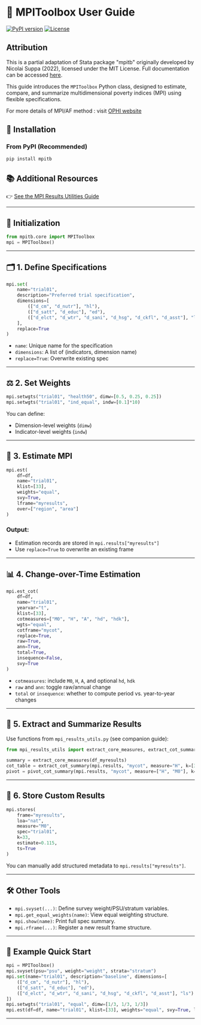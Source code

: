 # 📘 MPIToolbox User Guide

[![PyPI version](https://img.shields.io/pypi/v/mpitb.svg)](https://pypi.org/project/mpitb/)
[![License](https://img.shields.io/github/license/Jo-Lam/mpitb)](LICENSE)

## Attribution

This is a partial adaptation of Stata package "mpitb" originally developed by Nicolai Suppa (2022), licensed under the MIT License. Full documentation can be accessed [here](https://gitlab.com/nsuppa/mpitb).

This guide introduces the `MPIToolbox` Python class, designed to estimate, compare, and summarize multidimensional poverty indices (MPI) using flexible specifications. 

For more details of MPI/AF method : visit [OPHI website](https://ophi.org.uk/global-mpi/2024)


## 🚀 Installation

### From PyPI (Recommended)

```bash
pip install mpitb
```

## 📚 Additional Resources

👉 [See the MPI Results Utilities Guide](utils_guide.md)

---

## 🔧 Initialization

```python
from mpitb.core import MPIToolbox
mpi = MPIToolbox()
```

---

## 🗂️ 1. Define Specifications

```python
mpi.set(
    name="trial01",
    description="Preferred trial specification",
    dimensions=[
        (["d_cm", "d_nutr"], "hl"),
        (["d_satt", "d_educ"], "ed"),
        (["d_elct", "d_wtr", "d_sani", "d_hsg", "d_ckfl", "d_asst"], "ls")
    ],
    replace=True
)
```

- `name`: Unique name for the specification
- `dimensions`: A list of (indicators, dimension name)
- `replace=True`: Overwrite existing spec

---

## ⚖️ 2. Set Weights

```python
mpi.setwgts("trial01", "health50", dimw=[0.5, 0.25, 0.25])
mpi.setwgts("trial01", "ind_equal", indw=[0.1]*10)
```

You can define:
- Dimension-level weights (`dimw`)
- Indicator-level weights (`indw`)

---

## 📏 3. Estimate MPI

```python
mpi.est(
    df=df,
    name="trial01",
    klist=[33],
    weights="equal",
    svy=True,
    lframe="myresults",
    over=["region", "area"]
)
```

### Output:
- Estimation records are stored in `mpi.results["myresults"]`
- Use `replace=True` to overwrite an existing frame

---

## 📊 4. Change-over-Time Estimation

```python
mpi.est_cot(
    df=df,
    name="trial01",
    yearvar="t",
    klist=[33],
    cotmeasures=["M0", "H", "A", "hd", "hdk"],
    wgts="equal",
    cotframe="mycot",
    replace=True,
    raw=True,
    ann=True,
    total=True,
    insequence=False,
    svy=True
)
```

- `cotmeasures`: include `M0`, `H`, `A`, and optional `hd`, `hdk`
- `raw` and `ann`: toggle raw/annual change
- `total` or `insequence`: whether to compute period vs. year-to-year changes

---

## 📁 5. Extract and Summarize Results

Use functions from `mpi_results_utils.py` (see companion guide):

```python
from mpi_results_utils import extract_core_measures, extract_cot_summary, pivot_cot_summary

summary = extract_core_measures(df_myresults)
cot_table = extract_cot_summary(mpi.results, "mycot", measure="H", k=[33])
pivot = pivot_cot_summary(mpi.results, "mycot", measure=["H", "M0"], k=[33, 50])
```

---

## 📌 6. Store Custom Results

```python
mpi.stores(
    frame="myresults",
    loa="nat",
    measure="M0",
    spec="trial01",
    k=33,
    estimate=0.115,
    ts=True
)
```

You can manually add structured metadata to `mpi.results["myresults"]`.

---

## 🛠️ Other Tools

- `mpi.svyset(...)`: Define survey weight/PSU/stratum variables.
- `mpi.get_equal_weights(name)`: View equal weighting structure.
- `mpi.show(name)`: Print full spec summary.
- `mpi.rframe(...)`: Register a new result frame structure.

---

## 🧪 Example Quick Start

```python
mpi = MPIToolbox()
mpi.svyset(psu="psu", weight="weight", strata="stratum")
mpi.set(name="trial01", description="baseline", dimensions=[
    (["d_cm", "d_nutr"], "hl"),
    (["d_satt", "d_educ"], "ed"),
    (["d_elct", "d_wtr", "d_sani", "d_hsg", "d_ckfl", "d_asst"], "ls")
])
mpi.setwgts("trial01", "equal", dimw=[1/3, 1/3, 1/3])
mpi.est(df=df, name="trial01", klist=[33], weights="equal", svy=True, lframe="results")
```

---
